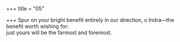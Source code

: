+++
title = "05"

+++
Spur on your bright benefit entirely in our direction, o Indra—the  benefit worth wishing for:  
just yours will be the farmost and foremost.  